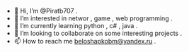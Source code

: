 - 👋 Hi, I’m @Piratb707 .
- 👀 I’m interested in networ , game , web programming .
- 🌱 I’m currently learning python , c# , java .
- 💞️ I’m looking to collaborate on some interesting projects .
- 📫 How to reach me beloshapkobm@yandex.ru .

<!---
Piratb707/Piratb707 is a ✨ special ✨ repository because its `README.md` (this file) appears on your GitHub profile.
You can click the Preview link to take a look at your changes.
--->
